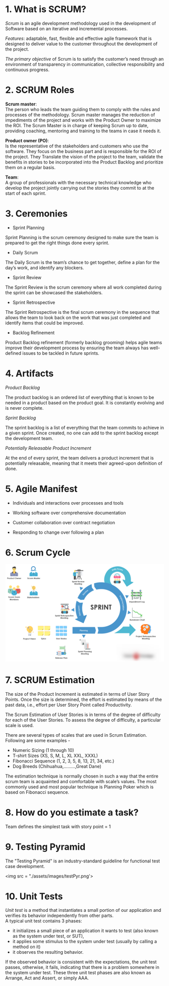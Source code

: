 # 1. What is SCRUM?

_Scrum_ is an agile development methodology used in the development of Software based on an iterative and incremental processes.

_Features_: adaptable, fast, flexible and effective agile framework that is designed to deliver value to the customer throughout the development of the project.

_The primary objective_ of Scrum is to satisfy the customer’s need through an environment of transparency in communication, collective responsibility and continuous progress.

# 2. SCRUM Roles

**Scrum master**:  
The person who leads the team guiding them to comply with the rules and processes of the methodology. Scrum master manages the reduction of impediments of the project and works with the Product Owner to maximize the ROI. The Scrum Master is in charge of keeping Scrum up to date, providing coaching, mentoring and training to the teams in case it needs it.

**Product owner (PO)**:  
Is the representative of the stakeholders and customers who use the software. They focus on the business part and is responsible for the ROI of the project. They Translate the vision of the project to the team, validate the benefits in stories to be incorporated into the Product Backlog and prioritize them on a regular basis.

**Team**:  
A group of professionals with the necessary technical knowledge who develop the project jointly carrying out the stories they commit to at the start of each sprint.

# 3. Ceremonies

- Sprint Planning

Sprint Planning is the scrum ceremony designed to make sure the team is prepared to get the right things done every sprint.

- Daily Scrum

The Daily Scrum is the team’s chance to get together, define a plan for the day’s work, and identify any blockers.

- Sprint Review

The Sprint Review is the scrum ceremony where all work completed during the sprint can be showcased the stakeholders.

- Sprint Retrospective

The Sprint Retrospective is the final scrum ceremony in the sequence that allows the team to look back on the work that was just completed and identify items that could be improved.

- Backlog Refinement

Product Backlog refinement (formerly backlog grooming) helps agile teams improve their development process by ensuring the team always has well-defined issues to be tackled in future sprints.

# 4. Artifacts

_Product Backlog_

The product backlog is an ordered list of everything that is known to be needed in a product based on the product goal. It is constantly evolving and is never complete.

_Sprint Backlog_

The sprint backlog is a list of everything that the team commits to achieve in a given sprint. Once created, no one can add to the sprint backlog except the development team.

_Potentially Releasable Product Increment_

At the end of every sprint, the team delivers a product increment that is potentially releasable, meaning that it meets their agreed-upon definition of done.

# 5. Agile Manifest

- Individuals and interactions over processes and tools

- Working software over comprehensive documentation

- Customer collaboration over contract negotiation

- Responding to change over following a plan

# 6. Scrum Cycle

<img src = './assets/images/scrum.png'>

# 7. SCRUM Estimation

The size of the Product Increment is estimated in terms of User Story Points. Once the size is determined, the effort is estimated by means of the past data, i.e., effort per User Story Point called Productivity.

The Scrum Estimation of User Stories is in terms of the degree of difficulty for each of the User Stories. To assess the degree of difficulty, a particular scale is used.

There are several types of scales that are used in Scrum Estimation. Following are some examples -

- Numeric Sizing (1 through 10)
- T-shirt Sizes (XS, S, M, L, XL XXL, XXXL)
- Fibonacci Sequence (1, 2, 3, 5, 8, 13, 21, 34, etc.)
- Dog Breeds (Chihuahua,………,Great Dane)

The estimation technique is normally chosen in such a way that the entire scrum team is acquainted and comfortable with scale’s values. The most commonly used and most popular technique is Planning Poker which is based on Fibonacci sequence.

# 8. How do you estimate a task?

Team defines the simplest task with story point = 1

# 9. Testing Pyramid

The "Testing Pyramid" is an industry-standard guideline for functional test case development.

<img src = "./assets/images/testPyr.png'>

# 10. Unit Tests

_Unit test_ is a method that instantiates a small portion of our application and verifies its behavior independently from other parts.  
A typical unit test contains 3 phases:

- it initializes a small piece of an application it wants to test (also known as the system under test, or SUT),
- it applies some stimulus to the system under test (usually by calling a method on it)
- it observes the resulting behavior.

If the observed behavior is consistent with the expectations, the unit test passes, otherwise, it fails, indicating that there is a problem somewhere in the system under test. These three unit test phases are also known as Arrange, Act and Assert, or simply AAA.
